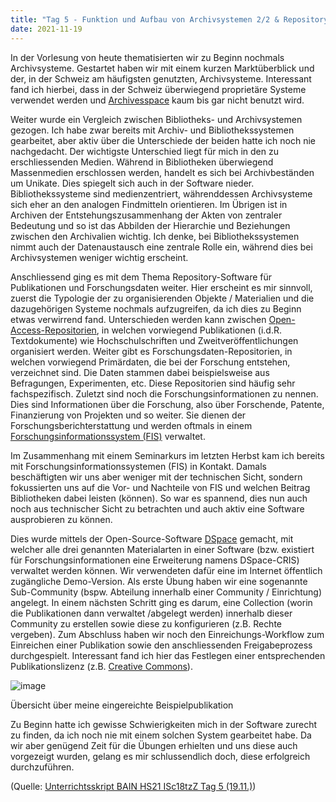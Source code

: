```yaml
---
title: "Tag 5 - Funktion und Aufbau von Archivsystemen 2/2 & Repository-Software für Publikationen und Forschungsdaten"
date: 2021-11-19
---
```

In der Vorlesung von heute thematisierten wir zu Beginn nochmals Archivsysteme. Gestartet haben wir mit einem kurzen Marktüberblick und der, in der Schweiz am häufigsten genutzten, Archivsysteme. Interessant fand ich hierbei, dass in der Schweiz überwiegend proprietäre Systeme verwendet werden und [Archivesspace](https://archivesspace.org/) kaum bis gar nicht benutzt wird. 

Weiter wurde ein Vergleich zwischen Bibliotheks- und Archivsystemen gezogen. Ich habe zwar bereits mit Archiv- und Bibliothekssystemen gearbeitet, aber aktiv über die Unterschiede der beiden hatte ich noch nie nachgedacht. Der wichtigste Unterschied liegt für mich in den zu erschliessenden Medien. Während in Bibliotheken überwiegend Massenmedien erschlossen werden, handelt es sich bei Archivbeständen um Unikate. Dies spiegelt sich auch in der Software nieder. Bibliothekssysteme sind medienzentriert, währenddessen Archivsysteme sich eher an den analogen Findmitteln orientieren. Im Übrigen ist in Archiven der Entstehungszusammenhang der Akten von zentraler Bedeutung und so ist das Abbilden der Hierarchie und Beziehungen zwischen den Archivalien wichtig. Ich denke, bei Bibliothekssystemen nimmt auch der Datenaustausch eine zentrale Rolle ein, während dies bei Archivsystemen weniger wichtig erscheint.

Anschliessend ging es mit dem Thema Repository-Software für Publikationen und Forschungsdaten weiter. Hier erscheint es mir sinnvoll, zuerst die Typologie der zu organisierenden Objekte / Materialien und die dazugehörigen Systeme nochmals aufzugreifen, da ich dies zu Beginn etwas verwirrend fand.  Unterschieden werden kann zwischen [Open-Access-Repositorien](https://open-access.network/informieren/open-access-grundlagen/repositorien), in welchen vorwiegend Publikationen (i.d.R. Textdokumente) wie Hochschulschriften und Zweitveröffentlichungen organisiert werden. Weiter gibt es Forschungsdaten-Repositorien, in welchen vorwiegend Primärdaten, die bei der Forschung entstehen, verzeichnet sind. Die Daten stammen dabei beispielsweise aus Befragungen, Experimenten, etc. Diese Repositorien sind häufig sehr fachspezifisch. Zuletzt sind noch die Forschungsinformationen zu nennen. Dies sind Informationen über die Forschung, also über Forschende, Patente, Finanzierung von Projekten und so weiter. Sie dienen der Forschungsberichterstattung und werden oftmals in einem [Forschungsinformationssystem (FIS)](https://de.wikipedia.org/wiki/Forschungsinformationssystem) verwaltet.

Im Zusammenhang mit einem Seminarkurs im letzten Herbst kam ich bereits mit Forschungsinformationssystemen (FIS) in Kontakt. Damals beschäftigten wir uns aber weniger mit der technischen Sicht, sondern fokussierten uns auf die Vor- und Nachteile von FIS und welchen Beitrag Bibliotheken dabei leisten (können). So war es spannend, dies nun auch noch aus technischer Sicht zu betrachten und auch aktiv eine Software ausprobieren zu können.

Dies wurde mittels der Open-Source-Software [DSpace](https://duraspace.org/dspace/) gemacht, mit welcher alle drei genannten Materialarten in einer Software (bzw. existiert für Forschungsinformationen eine Erweiterung namens DSpace-CRIS) verwaltet werden können. Wir verwendeten dafür eine im Internet öffentlich zugängliche Demo-Version. Als erste Übung haben wir eine sogenannte Sub-Community (bspw. Abteilung innerhalb einer Community / Einrichtung) angelegt. In einem nächsten Schritt ging es darum, eine Collection (worin die Publikationen dann verwaltet /abgelegt werden) innerhalb dieser Community zu erstellen sowie diese zu konfigurieren (z.B. Rechte vergeben). Zum Abschluss haben wir noch den Einreichungs-Workflow zum Einreichen einer Publikation sowie den anschliessenden Freigabeprozess durchgespielt. Interessant fand ich hier das Festlegen einer entsprechenden Publikationslizenz (z.B. [Creative Commons](https://de.wikipedia.org/w/index.php?title=Creative_Commons&oldid=214832960)). 

![image](https://user-images.githubusercontent.com/90821878/151588396-d3344191-5177-42fe-83a7-a61328770655.png)

Übersicht über meine eingereichte Beispielpublikation

Zu Beginn hatte ich gewisse Schwierigkeiten mich in der Software zurecht zu finden, da ich noch nie mit einem solchen System gearbeitet habe. Da wir aber genügend Zeit für die Übungen erhielten und uns diese auch vorgezeigt wurden, gelang es mir schlussendlich doch, diese erfolgreich durchzuführen.

(Quelle: [Unterrichtsskript BAIN HS21 ISc18tzZ Tag 5 (19.11.)](https://pad.gwdg.de/CpKWrQZ4Q5Gxx9r1-2luzQ?view))



